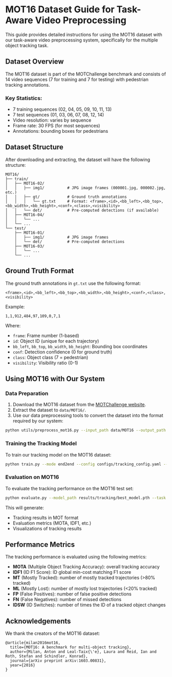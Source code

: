 # MOT16 Dataset Guide for Task-Aware Video Preprocessing

This guide provides detailed instructions for using the MOT16 dataset with our task-aware video preprocessing system, specifically for the multiple object tracking task.

## Dataset Overview

The MOT16 dataset is part of the MOTChallenge benchmark and consists of 14 video sequences (7 for training and 7 for testing) with pedestrian tracking annotations.

### Key Statistics:
- 7 training sequences (02, 04, 05, 09, 10, 11, 13)
- 7 test sequences (01, 03, 06, 07, 08, 12, 14)
- Video resolution: varies by sequence
- Frame rate: 30 FPS (for most sequences)
- Annotations: bounding boxes for pedestrians

## Dataset Structure

After downloading and extracting, the dataset will have the following structure:

```
MOT16/
├── train/
│   ├── MOT16-02/
│   │   ├── img1/          # JPG image frames (000001.jpg, 000002.jpg, etc.)
│   │   ├── gt/            # Ground truth annotations
│   │   │   └── gt.txt     # Format: <frame>,<id>,<bb_left>,<bb_top>,<bb_width>,<bb_height>,<conf>,<class>,<visibility>
│   │   └── det/           # Pre-computed detections (if available)
│   ├── MOT16-04/
│   │   └── ...
│   └── ...
└── test/
    ├── MOT16-01/
    │   ├── img1/          # JPG image frames
    │   └── det/           # Pre-computed detections
    ├── MOT16-03/
    │   └── ...
    └── ...
```

## Ground Truth Format

The ground truth annotations in `gt.txt` use the following format:
```
<frame>,<id>,<bb_left>,<bb_top>,<bb_width>,<bb_height>,<conf>,<class>,<visibility>
```

Example:
```
1,1,912,484,97,109,0,7,1
```

Where:
- `frame`: Frame number (1-based)
- `id`: Object ID (unique for each trajectory)
- `bb_left`, `bb_top`, `bb_width`, `bb_height`: Bounding box coordinates
- `conf`: Detection confidence (0 for ground truth)
- `class`: Object class (7 = pedestrian)
- `visibility`: Visibility ratio (0-1)

## Using MOT16 with Our System

### Data Preparation

1. Download the MOT16 dataset from the [MOTChallenge website](https://motchallenge.net/data/MOT16/).
2. Extract the dataset to `data/MOT16/`.
3. Use our data preprocessing tools to convert the dataset into the format required by our system:

```bash
python utils/preprocess_mot16.py --input_path data/MOT16 --output_path data/processed/MOT16
```

### Training the Tracking Model

To train our tracking model on the MOT16 dataset:

```bash
python train.py --mode end2end --config configs/tracking_config.yaml --task tracking --data_path data/processed/MOT16 --output_dir results/tracking
```

### Evaluation on MOT16

To evaluate the tracking performance on the MOT16 test set:

```bash
python evaluate.py --model_path results/tracking/best_model.pth --task tracking --data_path data/processed/MOT16/test --output_dir eval_results/tracking
```

This will generate:
- Tracking results in MOT format
- Evaluation metrics (MOTA, IDF1, etc.)
- Visualizations of tracking results

## Performance Metrics

The tracking performance is evaluated using the following metrics:

- **MOTA** (Multiple Object Tracking Accuracy): overall tracking accuracy
- **IDF1** (ID F1 Score): ID global min-cost matching F1 score
- **MT** (Mostly Tracked): number of mostly tracked trajectories (>80% tracked)
- **ML** (Mostly Lost): number of mostly lost trajectories (<20% tracked)
- **FP** (False Positives): number of false positive detections
- **FN** (False Negatives): number of missed detections
- **IDSW** (ID Switches): number of times the ID of a tracked object changes

## Acknowledgements

We thank the creators of the MOT16 dataset:

```
@article{milan2016mot16,
  title={MOT16: A benchmark for multi-object tracking},
  author={Milan, Anton and Leal-Taix{\'e}, Laura and Reid, Ian and Roth, Stefan and Schindler, Konrad},
  journal={arXiv preprint arXiv:1603.00831},
  year={2016}
}
``` 